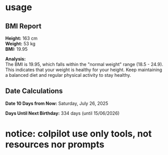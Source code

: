 # usage

## BMI Report

**Height:** 163 cm  
**Weight:** 53 kg  
**BMI:** 19.95  

**Analysis:**  
The BMI is 19.95, which falls within the "normal weight" range (18.5 - 24.9). This indicates that your weight is healthy for your height. Keep maintaining a balanced diet and regular physical activity to stay healthy.

## Date Calculations

**Date 10 Days from Now:** Saturday, July 26, 2025  

**Days Until Next Birthday:** 334 days (until 15/06/2026)

# notice: colpilot use only tools, not resources nor prompts

